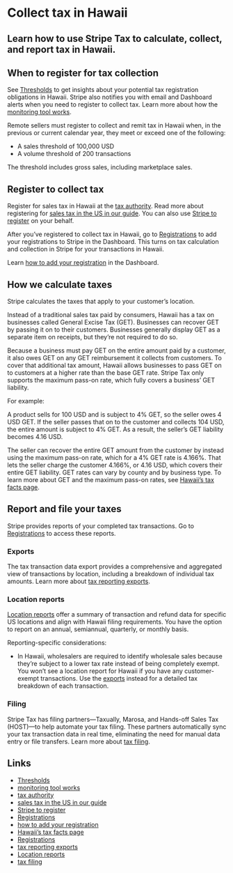 # Collect tax in Hawaii

## Learn how to use Stripe Tax to calculate, collect, and report tax in Hawaii.

## When to register for tax collection

See [Thresholds](https://dashboard.stripe.com/tax/thresholds) to get insights
about your potential tax registration obligations in Hawaii. Stripe also
notifies you with email and Dashboard alerts when you need to register to
collect tax. Learn more about how the [monitoring tool
works](https://docs.stripe.com/tax/monitoring).

Remote sellers must register to collect and remit tax in Hawaii when, in the
previous or current calendar year, they meet or exceed one of the following:

- A sales threshold of 100,000 USD
- A volume threshold of 200 transactions

The threshold includes gross sales, including marketplace sales.

## Register to collect tax

Register for sales tax in Hawaii at the [tax
authority](https://tax.hawaii.gov/). Read more about registering for [sales tax
in the US in our
guide](https://stripe.com/guides/sales-tax-registration-process-us). You can
also use [Stripe to
register](https://docs.stripe.com/tax/use-stripe-to-register) on your behalf.

After you’ve registered to collect tax in Hawaii, go to
[Registrations](https://dashboard.stripe.com/tax/registrations?location=us-hi)
to add your registrations to Stripe in the Dashboard. This turns on tax
calculation and collection in Stripe for your transactions in Hawaii.

Learn [how to add your
registration](https://docs.stripe.com/tax/registering#track-your-registrations-in-the-tax-dashboard)
in the Dashboard.

## How we calculate taxes

Stripe calculates the taxes that apply to your customer’s location.

Instead of a traditional sales tax paid by consumers, Hawaii has a tax on
businesses called General Excise Tax (GET). Businesses can recover GET by
passing it on to their customers. Businesses generally display GET as a separate
item on receipts, but they’re not required to do so.

Because a business must pay GET on the entire amount paid by a customer, it also
owes GET on any GET reimbursement it collects from customers. To cover that
additional tax amount, Hawaii allows businesses to pass GET on to customers at a
higher rate than the base GET rate. Stripe Tax only supports the maximum pass-on
rate, which fully covers a business’ GET liability.

For example:

A product sells for 100 USD and is subject to 4% GET, so the seller owes 4 USD
GET. If the seller passes that on to the customer and collects 104 USD, the
entire amount is subject to 4% GET. As a result, the seller’s GET liability
becomes 4.16 USD.

The seller can recover the entire GET amount from the customer by instead using
the maximum pass-on rate, which for a 4% GET rate is 4.166%. That lets the
seller charge the customer 4.166%, or 4.16 USD, which covers their entire GET
liability. GET rates can vary by county and by business type. To learn more
about GET and the maximum pass-on rates, see [Hawaii’s tax facts
page](https://files.hawaii.gov/tax/legal/taxfacts/tf2015-37-1.pdf).

## Report and file your taxes

Stripe provides reports of your completed tax transactions. Go to
[Registrations](https://dashboard.stripe.com/tax/registrations) to access these
reports.

### Exports

The tax transaction data export provides a comprehensive and aggregated view of
transactions by location, including a breakdown of individual tax amounts. Learn
more about [tax reporting exports](https://docs.stripe.com/tax/reports#exports).

### Location reports

[Location reports](https://docs.stripe.com/tax/reports#us-location-reports)
offer a summary of transaction and refund data for specific US locations and
align with Hawaii filing requirements. You have the option to report on an
annual, semiannual, quarterly, or monthly basis.

Reporting-specific considerations:

- In Hawaii, wholesalers are required to identify wholesale sales because
they’re subject to a lower tax rate instead of being completely exempt. You
won’t see a location report for Hawaii if you have any customer-exempt
transactions. Use the [exports](https://docs.stripe.com/tax/reports#exports)
instead for a detailed tax breakdown of each transaction.

### Filing

Stripe Tax has filing partners—Taxually, Marosa, and Hands-off Sales Tax
(HOST)—to help automate your tax filing. These partners automatically sync your
tax transaction data in real time, eliminating the need for manual data entry or
file transfers. Learn more about [tax
filing](https://docs.stripe.com/tax/filing).

## Links

- [Thresholds](https://dashboard.stripe.com/tax/thresholds)
- [monitoring tool works](https://docs.stripe.com/tax/monitoring)
- [tax authority](https://tax.hawaii.gov/)
- [sales tax in the US in our
guide](https://stripe.com/guides/sales-tax-registration-process-us)
- [Stripe to register](https://docs.stripe.com/tax/use-stripe-to-register)
- [Registrations](https://dashboard.stripe.com/tax/registrations?location=us-hi)
- [how to add your
registration](https://docs.stripe.com/tax/registering#track-your-registrations-in-the-tax-dashboard)
- [Hawaii’s tax facts
page](https://files.hawaii.gov/tax/legal/taxfacts/tf2015-37-1.pdf)
- [Registrations](https://dashboard.stripe.com/tax/registrations)
- [tax reporting exports](https://docs.stripe.com/tax/reports#exports)
- [Location reports](https://docs.stripe.com/tax/reports#us-location-reports)
- [tax filing](https://docs.stripe.com/tax/filing)